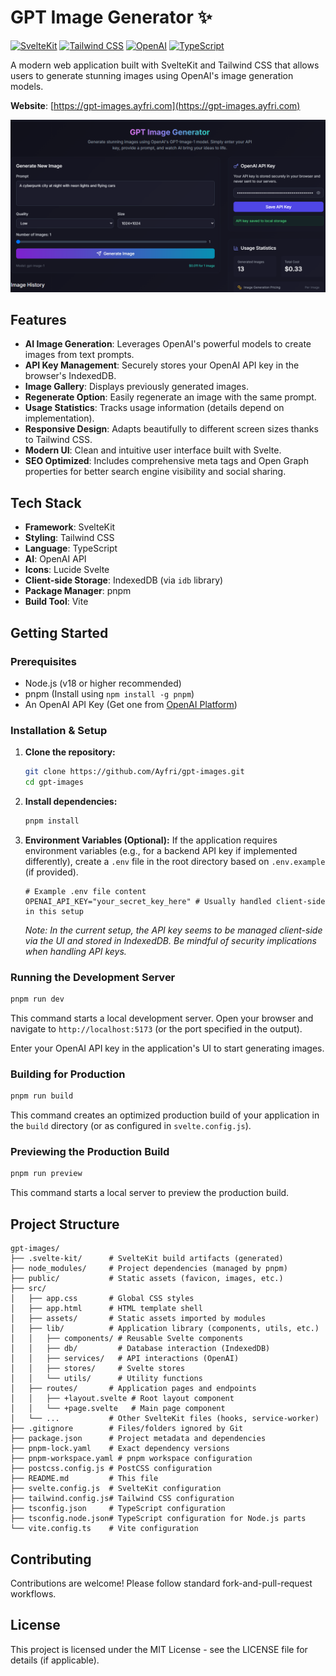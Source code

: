 # GPT Image Generator ✨

[![SvelteKit](https://img.shields.io/badge/SvelteKit-FF3E00?style=for-the-badge&logo=svelte&logoColor=white)](https://kit.svelte.dev/)
[![Tailwind CSS](https://img.shields.io/badge/Tailwind_CSS-38B2AC?style=for-the-badge&logo=tailwind-css&logoColor=white)](https://tailwindcss.com/)
[![OpenAI](https://img.shields.io/badge/OpenAI-412991?style=for-the-badge&logo=openai&logoColor=white)](https://openai.com/)
[![TypeScript](https://img.shields.io/badge/TypeScript-3178C6?style=for-the-badge&logo=typescript&logoColor=white)](https://www.typescriptlang.org/)

A modern web application built with SvelteKit and Tailwind CSS that allows users to generate stunning images using OpenAI's image generation models.

**Website**: [https://gpt-images.ayfri.com](https://gpt-images.ayfri.com)

![Screenshot of the application](public/screenshot.png)

## Features

*   **AI Image Generation**: Leverages OpenAI's powerful models to create images from text prompts.
*   **API Key Management**: Securely stores your OpenAI API key in the browser's IndexedDB.
*   **Image Gallery**: Displays previously generated images.
*   **Regenerate Option**: Easily regenerate an image with the same prompt.
*   **Usage Statistics**: Tracks usage information (details depend on implementation).
*   **Responsive Design**: Adapts beautifully to different screen sizes thanks to Tailwind CSS.
*   **Modern UI**: Clean and intuitive user interface built with Svelte.
*   **SEO Optimized**: Includes comprehensive meta tags and Open Graph properties for better search engine visibility and social sharing.

## Tech Stack

*   **Framework**: SvelteKit
*   **Styling**: Tailwind CSS
*   **Language**: TypeScript
*   **AI**: OpenAI API
*   **Icons**: Lucide Svelte
*   **Client-side Storage**: IndexedDB (via `idb` library)
*   **Package Manager**: pnpm
*   **Build Tool**: Vite

## Getting Started

### Prerequisites

*   Node.js (v18 or higher recommended)
*   pnpm (Install using `npm install -g pnpm`)
*   An OpenAI API Key (Get one from [OpenAI Platform](https://platform.openai.com/))

### Installation & Setup

1.  **Clone the repository:**
    ```bash
    git clone https://github.com/Ayfri/gpt-images.git
    cd gpt-images
    ```

2.  **Install dependencies:**
    ```bash
    pnpm install
    ```

3.  **Environment Variables (Optional):**
    If the application requires environment variables (e.g., for a backend API key if implemented differently), create a `.env` file in the root directory based on `.env.example` (if provided).
    ```
    # Example .env file content
    OPENAI_API_KEY="your_secret_key_here" # Usually handled client-side in this setup
    ```
    *Note: In the current setup, the API key seems to be managed client-side via the UI and stored in IndexedDB. Be mindful of security implications when handling API keys.*

### Running the Development Server

```bash
pnpm run dev
```

This command starts a local development server. Open your browser and navigate to `http://localhost:5173` (or the port specified in the output).

Enter your OpenAI API key in the application's UI to start generating images.

### Building for Production

```bash
pnpm run build
```

This command creates an optimized production build of your application in the `build` directory (or as configured in `svelte.config.js`).

### Previewing the Production Build

```bash
pnpm run preview
```

This command starts a local server to preview the production build.

## Project Structure

```
gpt-images/
├── .svelte-kit/      # SvelteKit build artifacts (generated)
├── node_modules/     # Project dependencies (managed by pnpm)
├── public/           # Static assets (favicon, images, etc.)
├── src/
│   ├── app.css       # Global CSS styles
│   ├── app.html      # HTML template shell
│   ├── assets/       # Static assets imported by modules
│   ├── lib/          # Application library (components, utils, etc.)
│   │   ├── components/ # Reusable Svelte components
│   │   ├── db/         # Database interaction (IndexedDB)
│   │   ├── services/   # API interactions (OpenAI)
│   │   ├── stores/     # Svelte stores
│   │   └── utils/      # Utility functions
│   ├── routes/       # Application pages and endpoints
│   │   ├── +layout.svelte # Root layout component
│   │   └── +page.svelte   # Main page component
│   └── ...           # Other SvelteKit files (hooks, service-worker)
├── .gitignore        # Files/folders ignored by Git
├── package.json      # Project metadata and dependencies
├── pnpm-lock.yaml    # Exact dependency versions
├── pnpm-workspace.yaml # pnpm workspace configuration
├── postcss.config.js # PostCSS configuration
├── README.md         # This file
├── svelte.config.js  # SvelteKit configuration
├── tailwind.config.js# Tailwind CSS configuration
├── tsconfig.json     # TypeScript configuration
├── tsconfig.node.json# TypeScript configuration for Node.js parts
└── vite.config.ts    # Vite configuration
```

## Contributing

Contributions are welcome! Please follow standard fork-and-pull-request workflows.

## License

This project is licensed under the MIT License - see the LICENSE file for details (if applicable).
